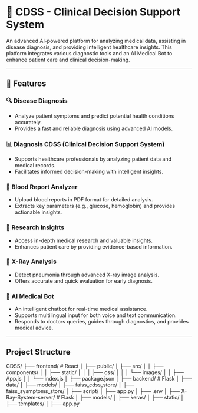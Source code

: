 # 🏥 CDSS - Clinical Decision Support System

An advanced AI-powered platform for analyzing medical data, assisting in disease diagnosis, and providing intelligent healthcare insights. This platform integrates various diagnostic tools and an AI Medical Bot to enhance patient care and clinical decision-making.

---

## 📌 Features  

### 🔍 Disease Diagnosis  
- Analyze patient symptoms and predict potential health conditions accurately.  
- Provides a fast and reliable diagnosis using advanced AI models.  

### 📊 Diagnosis CDSS (Clinical Decision Support System)  
- Supports healthcare professionals by analyzing patient data and medical records.  
- Facilitates informed decision-making with intelligent insights.  

### 🧪 Blood Report Analyzer  
- Upload blood reports in PDF format for detailed analysis.  
- Extracts key parameters (e.g., glucose, hemoglobin) and provides actionable insights.  

### 🔬 Research Insights  
- Access in-depth medical research and valuable insights.  
- Enhances patient care by providing evidence-based information.  

### 🩻 X-Ray Analysis  
- Detect pneumonia through advanced X-ray image analysis.  
- Offers accurate and quick evaluation for early diagnosis.  

### 🤖 AI Medical Bot  
- An intelligent chatbot for real-time medical assistance.
- Supports multilingual input for both voice and text communication.
- Responds to doctors queries, guides through diagnostics, and provides medical advice.  

---

## Project Structure

CDSS/ 
├── frontend/              # React
│   ├── public/
│   ├── src/
│   │   ├── components/
│   │   ├── static/
│   │   │   ├── css/
│   │   │   └── images/
│   │   ├── App.js
│   │   └── index.js
│   ├── package.json
│
├── backend/               # Flask
│   ├── data/
│   ├── models/
│   ├── faiss_cdss_store/
│   ├── faiss_sysmptoms_store/
│   ├── script/
│   ├── app.py
│   ├── .env
│
├── X-Ray-System-server/   # Flask
│   ├── models/
│   ├── keras/
│   ├── static/
│   ├── templates/
│   ├── app.py
